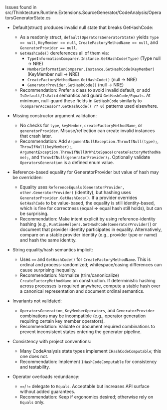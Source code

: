 Issues found in src/Thinktecture.Runtime.Extensions.SourceGenerator/CodeAnalysis/OperatorsGeneratorState.cs

- Default(struct) produces invalid null state that breaks GetHashCode:
  - As a readonly struct, `default(OperatorsGeneratorState)` yields `Type == null`, `KeyMember == null`, `CreateFactoryMethodName == null`, and `GeneratorProvider == null`.
  - `GetHashCode()` dereferences all of them via:
    - `TypeInformationComparer.Instance.GetHashCode(Type)` (Type null → NRE)
    - `MemberInformationComparer.Instance.GetHashCode(KeyMember)` (KeyMember null → NRE)
    - `CreateFactoryMethodName.GetHashCode()` (null → NRE)
    - `GeneratorProvider.GetHashCode()` (null → NRE)
  - Recommendation: Prefer a class to avoid invalid default, or add `IsDefault/IsValid` semantics and guard `GetHashCode/Equals`. At minimum, null-guard these fields in `GetHashCode` similarly to `(ComparerAccessor?.GetHashCode() ?? 0)` patterns used elsewhere.

- Missing constructor argument validation:
  - No checks for `type`, `keyMember`, `createFactoryMethodName`, or `generatorProvider`. Misuse/reflection can create invalid instances that crash later.
  - Recommendation: Add `ArgumentNullException.ThrowIfNull(type);`, `ThrowIfNull(keyMember);`, `ArgumentException.ThrowIfNullOrWhiteSpace(createFactoryMethodName);`, and `ThrowIfNull(generatorProvider);`. Optionally validate `OperatorsGeneration` is a defined enum value.

- Reference-based equality for GeneratorProvider but value of hash may be overridden:
  - Equality uses `ReferenceEquals(GeneratorProvider, other.GeneratorProvider)` (identity), but hashing uses `GeneratorProvider.GetHashCode()`. If a provider overrides `GetHashCode` to be value-based, the equality is still identity-based, which is fine for correctness (equal ⇒ equal hash still holds), but can be surprising.
  - Recommendation: Make intent explicit by using reference-identity hashing (e.g., `RuntimeHelpers.GetHashCode(GeneratorProvider)`) or document that provider identity participates in equality. Alternatively, compare on a stable provider identity (e.g., provider type or name) and hash the same identity.

- String equality/hash semantics implicit:
  - Uses `==` and `GetHashCode()` for `CreateFactoryMethodName`. This is ordinal and process-randomized; whitespace/casing differences can cause surprising inequality.
  - Recommendation: Normalize (trim/canonicalize) `CreateFactoryMethodName` on construction. If deterministic hashing across processes is required anywhere, compute a stable hash over a canonical representation and document ordinal semantics.

- Invariants not validated:
  - `OperatorsGeneration`, `KeyMemberOperators`, and `GeneratorProvider` combinations may be incompatible (e.g., operator generation requiring certain key member operators).
  - Recommendation: Validate or document required combinations to prevent inconsistent states entering the generator pipeline.

- Consistency with project conventions:
  - Many CodeAnalysis state types implement `IHashCodeComputable`; this one does not.
  - Recommendation: Implement `IHashCodeComputable` for consistency and testability.

- Operator overloads redundancy:
  - `==`/`!=` delegate to `Equals`. Acceptable but increases API surface without added guarantees.
  - Recommendation: Keep if ergonomics desired; otherwise rely on `Equals` only.
